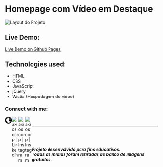 # Homepage com Vídeo em Destaque
 
![Layout do Projeto](https://github.com/henriquenocera/portifolio-homepage-video-em-destaque/blob/master/img/layout.jpg?raw=true)

## Live Demo:
[Live Demo on Github Pages](https://henriquenocera.github.io/portifolio-homepage-video-em-destaque)

## Technologies used:
- HTML
- CSS
- JavaScript
- jQuery
- Wistia (Hospedagem do vídeo)



### Connect with me:

[<img align="left" alt="axioscorp.com.br" width="22px" src="https://raw.githubusercontent.com/iconic/open-iconic/master/svg/globe.svg" />][website]
[<img align="left" alt="axioscorp | LinkedIn" width="22px" src="https://cdn.jsdelivr.net/npm/simple-icons@v3/icons/linkedin.svg" />][linkedin]
[<img align="left" alt="axioscorp | Instagram" width="22px" src="https://cdn.jsdelivr.net/npm/simple-icons@v3/icons/instagram.svg" />][instagram]
[<img align="left" alt="axioscorp | Instagram" width="22px" src="https://cdn.jsdelivr.net/npm/simple-icons@v3/icons/facebook.svg" />][facebook]

<br />


---


[website]: https://axioscorp.com.br/
[linkedin]: https://www.linkedin.com/in/henrique-nocera-7b850a1b5/
[instagram]: https://instagram.com/h_nocera/
[facebook]: https://facebook.com/henrique.nocera



<br />
<br />

##### Projeto desenvolvido para fins educativos.  <br />Todas as mídias foram retiradas de banco de imagens gratuitos.